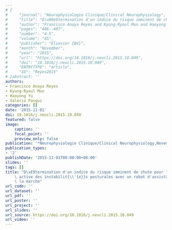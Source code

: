 ```yaml
---
# {
#     "journal": "Neurophysiologie Clinique/Clinical Neurophysiology",
#     "title": "D\u00e9termination d'un indice du risque imminent de chute pour la compensation active des instabilit{\\'{e}}s posturales avec un robot d'assistance {\\`{a}} la marche",
#     "author": "Francisco Anaya Reyes and Kyung-Ryoul Mun and Haoyong Yu and Valeria Pasqui",
#     "pages": "406--407",
#     "number": "4-5",
#     "volume": "45",
#     "publisher": "Elsevier {BV}",
#     "month": "November",
#     "year": "2015",
#     "url": "https://doi.org/10.1016/j.neucli.2015.10.049",
#     "doi": "10.1016/j.neucli.2015.10.049",
#     "ENTRYTYPE": "article",
#     "ID": "Reyes2015"
# }abstract: ''
authors:
- Francisco Anaya Reyes
- Kyung-Ryoul Mun
- Haoyong Yu
- Valeria Pasqui
categories: []
date: '2015-11-01'
doi: 10.1016/j.neucli.2015.10.049
featured: false
image:
    caption: ''
    focal_point: ''
    preview_only: false
publication: '*Neurophysiologie Clinique/Clinical Neurophysiology,November*'
publication_types:
- '2'
publishDate: '2015-11-01T00:00:00+08:00'
slides: ''
tags: []
title: "D\xE9termination d'un indice du risque imminent de chute pour la compensation\
    \ active des instabilit{\\'{e}}s posturales avec un robot d'assistance {\\`{a}}\
    \ la marche"
url_code: ''
url_dataset: ''
url_pdf: ''
url_poster: ''
url_project: ''
url_slides: ''
url_source: https://doi.org/10.1016/j.neucli.2015.10.049
url_video: ''
---
```

